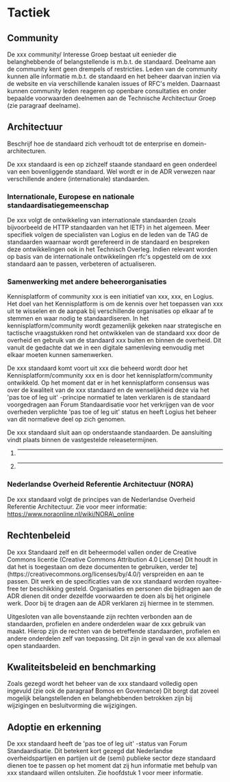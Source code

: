 # Tactiek

## Community

De xxx community/ Interesse Groep bestaat uit eenieder die
belanghebbende of belangstellende is m.b.t. de standaard. Deelname aan
de community kent geen drempels of restricties. Leden van de community
kunnen alle informatie m.b.t. de standaard en het beheer daarvan
inzien via de website en via verschillende kanalen issues of RFC's
melden. Daarnaast kunnen community leden reageren op openbare
consultaties en onder bepaalde voorwaarden deelnemen aan de Technische
Architectuur Groep (zie paragraaf
<span class="underline">deelname</span>).

## Architectuur

Beschrijf hoe de standaard zich verhoudt tot de enterprise en domein-architecturen.

<aside class="example">
De xxx standaard is een op zichzelf staande standaard en geen
onderdeel van een bovenliggende standaard. Wel wordt er in de ADR
verwezen naar verschillende andere (internationale) standaarden.
</aside>

### Internationale, Europese en nationale standaardisatiegemeenschap

<aside class="example">
De xxx volgt de ontwikkeling van internationale standaarden (zoals
bijvoorbeeld de HTTP standaarden van het IETF) in het algemeen. Meer
specifiek volgen de specialisten van Logius en de leden van de TAG de
standaarden waarnaar wordt gerefereerd in de standaard en bespreken
deze ontwikkelingen ook in het Technisch Overleg. Indien relevant
worden op basis van de internationale ontwikkelingen rfc's opgesteld
om de xxx standaard aan te passen, verbeteren of actualiseren.
</aside>

### Samenwerking met andere beheerorganisaties

<aside class="example">
Kennisplatform of community xxx is een initiatief van xxx, xxx, en
Logius. Het doel van het Kennisplatform is om de kennis over het
toepassen van xxx uit te wisselen en de aanpak bij verschillende
organisaties op elkaar af te stemmen en waar nodig te standaardiseren.
In het kennisplatform/community wordt gezamenlijk gekeken naar
strategische en tactische vraagstukken rond het ontwikkelen van de
standaard xxx door de overheid en gebruik van de standaard xxx buiten
en binnen de overheid. Dit vanuit de gedachte dat we in een digitale
samenleving eenvoudig met elkaar moeten kunnen samenwerken.

De xxx standaard komt voort uit xxx die beheerd wordt door het
Kennisplatform/community xxx en is door het kennisplatform/community
ontwikkeld. Op het moment dat er in het kennisplatform consensus was
over de kwaliteit van de xxx standaard en de wenselijkheid deze via
het 'pas toe of leg uit' -principe normatief te laten verklaren is de
standaard voorgedragen aan Forum Standaardisatie voor het verkrijgen
van de voor overheden verplichte 'pas toe of leg uit' status en heeft
Logius het beheer van dit normatieve deel op zich genomen.
</aside>

De xxx standaard sluit aan op onderstaande standaarden. De aansluiting
vindt plaats binnen de vastgestelde releasetermijnen.

1. ---
2. ---

### Nederlandse Overheid Referentie Architectuur (NORA)

De xxx standaard volgt de principes van de Nederlandse Overheid
Referentie Architectuur. Zie voor meer informatie:
[<span class="underline">https://www.noraonline.nl/wiki/NORA\_online</span>](https://www.noraonline.nl/wiki/NORA_online)


## Rechtenbeleid

<aside class="example">
De xxx Standaard zelf en dit beheermodel vallen onder de Creative
Commons licentie (<span class="underline">Creative Commons</span>
<span class="underline">Attribution 4.0 License</span>) Dit houdt in
dat het is toegestaan om deze documenten te gebruiken, verder
te](https://creativecommons.org/licenses/by/4.0/) verspreiden en aan
te passen. Dit werk en de specificaties van de xxx standaard worden
royaltee-free ter beschikking gesteld. Organisaties en personen die
bijdragen aan de ADR dienen dit onder dezelfde voorwaarden te doen als
bij het originele werk. Door bij te dragen aan de ADR verklaren zij
hiermee in te stemmen.

Uitgesloten van alle bovenstaande zijn rechten verbonden aan de
standaarden, profielen en andere onderdelen waar de xxx gebruik van
maakt. Hierop zijn de rechten van de betreffende standaarden,
profielen en andere onderdelen zelf van toepassing. Dit zijn in geval
van de xxx allemaal open standaarden.
</aside>

## Kwaliteitsbeleid en benchmarking

<aside class="example">
Zoals gezegd wordt het beheer van de xxx standaard volledig open
ingevuld (zie ook de paragraaf <span class="underline">Bomos</span> en
<span class="underline">Governance</span>) Dit borgt dat zoveel
mogelijk belangstellenden en belanghebbenden betrokken zijn bij
wijzigingen en besluitvorming die wijzigingen.
</aside>

## Adoptie en erkenning

De xxx standaard heeft de 'pas toe of leg uit' -status van Forum
Standaardisatie. Dit betekent kort gezegd dat Nederlandse
overheidspartijen en partijen uit de (semi) publieke sector deze
standaard dienen toe te passen op het moment dat zij hun informatie
met behulp van xxx standaard willen ontsluiten. Zie hoofdstuk 1 voor
meer informatie.
